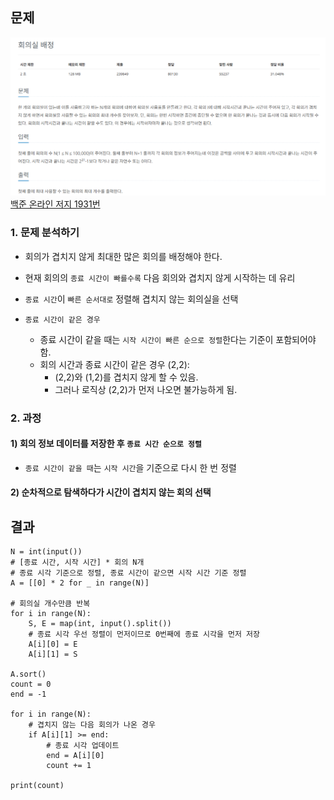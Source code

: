 ## 문제
![Alt text](../img/회의실배정.png)   
[백준 온라인 저지 1931번](https://www.acmicpc.net/problem/1931)

### 1. 문제 분석하기
* 회의가 겹치지 않게 최대한 많은 회의를 배정해야 한다.
* 현재 회의의 `종료 시간이 빠를수록` 다음 회의와 겹치지 않게 시작하는 데 유리
* `종료 시간`이 `빠른 순서대로` 정렬해 겹치지 않는 회의실을 선택

* `종료 시간이 같은 경우`
  * 종료 시간이 같을 때는 `시작 시간이 빠른 순으로 정렬`한다는 기준이 포함되어야 함.
  * 회의 시간과 종료 시간이 같은 경우 (2,2):
    * (2,2)와 (1,2)를 겹치지 않게 할 수 있음.
    * 그러나 로직상 (2,2)가 먼저 나오면 불가능하게 됨.

### 2. 과정
#### 1) 회의 정보 데이터를 저장한 후 `종료 시간 순으로 정렬`
  * `종료 시간이 같을 때`는 `시작 시간`을 기준으로 다시 한 번 정렬

#### 2) 순차적으로 탐색하다가 시간이 겹치지 않는 회의 선택

## 결과
```
N = int(input())
# [종료 시간, 시작 시간] * 회의 N개
# 종료 시각 기준으로 정렬, 종료 시간이 같으면 시작 시간 기준 정렬
A = [[0] * 2 for _ in range(N)]

# 회의실 개수만큼 반복
for i in range(N):
    S, E = map(int, input().split())
    # 종료 시각 우선 정렬이 먼저이므로 0번째에 종료 시각을 먼저 저장
    A[i][0] = E
    A[i][1] = S

A.sort()
count = 0
end = -1

for i in range(N):
    # 겹치지 않는 다음 회의가 나온 경우
    if A[i][1] >= end:
        # 종료 시각 업데이트
        end = A[i][0]
        count += 1

print(count)
```
